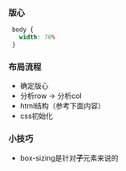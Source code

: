 ### 版心
```css
 body {
   width: 70%
 }
```


### 布局流程
- 确定版心
- 分析row -> 分析col
- html结构（参考下面内容）
- css初始化


### 小技巧
- box-sizing是针对**子**元素来说的
